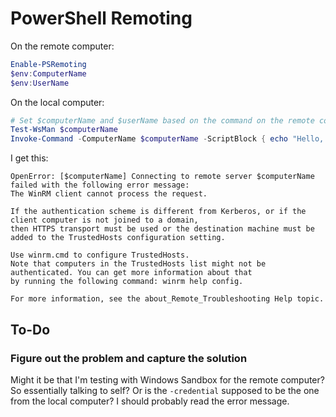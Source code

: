 # PowerShell Remoting

On the remote computer:

```powershell
Enable-PSRemoting
$env:ComputerName
$env:UserName
```

On the local computer:

```powershell
# Set $computerName and $userName based on the command on the remote computer
Test-WsMan $computerName
Invoke-Command -ComputerName $computerName -ScriptBlock { echo "Hello, World" } -credential $userName
```

I get this:

```
OpenError: [$computerName] Connecting to remote server $computerName failed with the following error message:
The WinRM client cannot process the request.

If the authentication scheme is different from Kerberos, or if the client computer is not joined to a domain,
then HTTPS transport must be used or the destination machine must be added to the TrustedHosts configuration setting.

Use winrm.cmd to configure TrustedHosts.
Note that computers in the TrustedHosts list might not be authenticated. You can get more information about that
by running the following command: winrm help config.

For more information, see the about_Remote_Troubleshooting Help topic.
```

## To-Do

### Figure out the problem and capture the solution

Might it be that I'm testing with Windows Sandbox for the remote computer? So essentially talking to self?
Or is the `-credential` supposed to be the one from the local computer? I should probably read the error
message.
